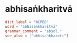 # abhisaṅkharitvā

``` toml
dict_label = "NCPED"
word = "abhisaṅkharitvā"
grammar_comment = "absol."
see_also = ["abhisaṅkharoti"]
```

